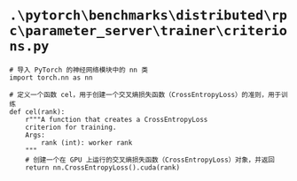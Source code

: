 # `.\pytorch\benchmarks\distributed\rpc\parameter_server\trainer\criterions.py`

```
# 导入 PyTorch 的神经网络模块中的 nn 类
import torch.nn as nn

# 定义一个函数 cel，用于创建一个交叉熵损失函数（CrossEntropyLoss）的准则，用于训练
def cel(rank):
    r"""A function that creates a CrossEntropyLoss
    criterion for training.
    Args:
        rank (int): worker rank
    """
    # 创建一个在 GPU 上运行的交叉熵损失函数（CrossEntropyLoss）对象，并返回
    return nn.CrossEntropyLoss().cuda(rank)
```